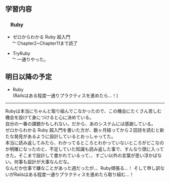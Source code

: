 ## 学習内容

### 　**Ruby**  
- ゼロからわかる Ruby 超入門   
﹂Chapter2~Chapter11まで読了  

- TryRuby   
﹂一通りやった。  

## 明日以降の予定  
- Ruby  
(Railsはある程度一通りプラクティスを進めたら…！)     

---
Rubyは本当にちゃんと取り組んでこなかったので、この機会にたくさん苦しむ機会を設けて身につけると心に決めている。  
自分の一番の課題かもしれない。だから、あのシステムには感謝している。   
ゼロからわかる Ruby 超入門を書いた方が、数ヶ月経ってから２回目を読むと新たな発見があるように設計しているとおっしゃってた。  
本当に読み返してみたら、わかってるところとわかっていないところがどこなのか明確になったのと、不足していた知識も読み返した事で、すんなり頭に入ってきた。そこまで設計して書かれているって、、すごい以外の言葉が思い浮かばない。何事も設計が大事なんだな。  
なんだか仕事で嫌なことがあった週だったが、、Ruby頑張る…！ そして申し訳ないがRailsはある程度一通りプラクティスを進めたら取り組む…！

